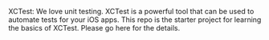 XCTest: We love unit testing. 
XCTest is a powerful tool that can be used to automate tests for your iOS apps. This repo is the starter project for learning the basics of XCTest. Please go here for the details.
